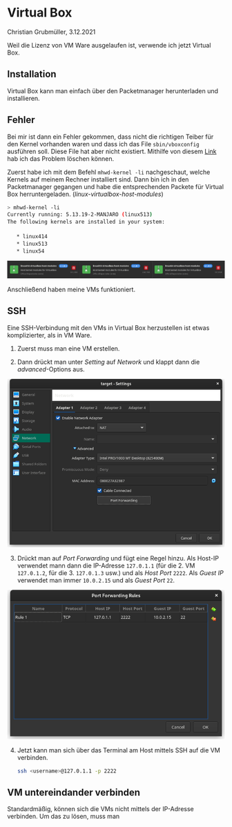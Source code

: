 # Virtual Box

Christian Grubmüller, 3.12.2021

Weil die Lizenz von VM Ware ausgelaufen ist, verwende ich jetzt Virtual Box.

## Installation

Virtual Box kann man einfach über den Packetmanager herunterladen und installieren.

## Fehler

Bei mir ist dann ein Fehler gekommen, dass nicht die richtigen Teiber für den Kernel vorhanden waren und dass ich das File `sbin/vboxconfig` ausführen soll. Diese File hat aber nicht existiert. Mithilfe von diesem [Link](https://archived.forum.manjaro.org/t/virtualbox-wont-work-no-sbin-vboxconfig-file/96517/3) hab ich das Problem löschen können.

Zuerst habe ich mit dem Befehl `mhwd-kernel -li` nachgeschaut, welche Kernels auf meinem Rechner installiert sind. Dann bin ich in den Packetmanager gegangen und habe die entsprechenden Packete für Virtual Box herruntergeladen. (*linux<version>-virtualbox-host-modules*)

 ```bash 
 > mhwd-kernel -li
 Currently running: 5.13.19-2-MANJARO (linux513)
 The following kernels are installed in your system:
 
    * linux414
    * linux513
    * linux54
 ```

![image-20211203085631029](images/virtualbox/image-20211203085631029.png)

Anschließend haben meine VMs funktioniert.



## SSH

Eine SSH-Verbindung mit den VMs in Virtual Box herzustellen ist etwas komplizierter, als in VM Ware. 

1. Zuerst muss man eine VM erstellen. 

2. Dann drückt man unter *Setting* auf *Network* und klappt dann die *advanced*-Options aus.

<img src="images/virtualbox/image-20211203085919270.png" alt="image-20211203085919270" style="zoom:70%;" />

3. Drückt man auf *Port Forwarding* und fügt eine Regel hinzu. Als Host-IP verwendet mann dann die IP-Adresse `127.0.1.1` (für die 2. VM `127.0.1.2`, für die 3. `127.0.1.3` usw.) und als *Host Port*  `2222`. Als *Guest IP* verwendet man immer `10.0.2.15` und als *Guest Port* `22`.

![image-20211203090040792](images/virtualbox/image-20211203090040792.png)

4. Jetzt kann man sich über das Terminal am Host mittels SSH auf die VM verbinden.

   ```bash
   ssh <username>@127.0.1.1 -p 2222
   ```



## VM untereindander verbinden

Standardmäßig, können sich die VMs nicht mittels der IP-Adresse verbinden. Um das zu lösen, muss man 

